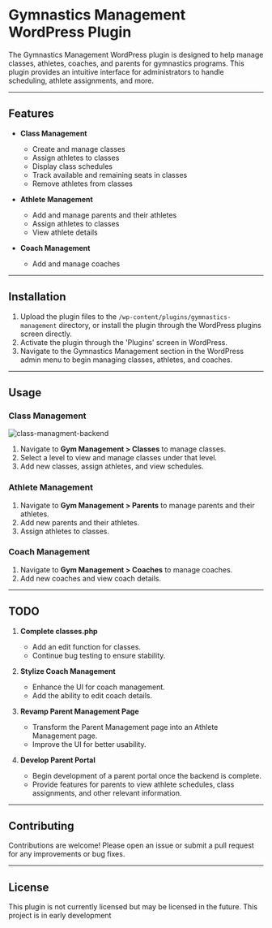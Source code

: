 # Gymnastics Management WordPress Plugin

The Gymnastics Management WordPress plugin is designed to help manage classes, athletes, coaches, and parents for gymnastics programs. This plugin provides an intuitive interface for administrators to handle scheduling, athlete assignments, and more.

---

## Features

- **Class Management**
  - Create and manage classes
  - Assign athletes to classes
  - Display class schedules
  - Track available and remaining seats in classes
  - Remove athletes from classes

- **Athlete Management**
  - Add and manage parents and their athletes
  - Assign athletes to classes
  - View athlete details

- **Coach Management**
  - Add and manage coaches

---

## Installation

1. Upload the plugin files to the `/wp-content/plugins/gymnastics-management` directory, or install the plugin through the WordPress plugins screen directly.
2. Activate the plugin through the 'Plugins' screen in WordPress.
3. Navigate to the Gymnastics Management section in the WordPress admin menu to begin managing classes, athletes, and coaches.

---

## Usage

### Class Management

![class-managment-backend](https://github.com/OlsenSM91/Gymnastics-Management-WordPress-Plugin/assets/130707762/3d4488c4-98d6-4ca1-94de-9c7563c94174)

1. Navigate to **Gym Management > Classes** to manage classes.
2. Select a level to view and manage classes under that level.
3. Add new classes, assign athletes, and view schedules.

### Athlete Management

1. Navigate to **Gym Management > Parents** to manage parents and their athletes.
2. Add new parents and their athletes.
3. Assign athletes to classes.

### Coach Management

1. Navigate to **Gym Management > Coaches** to manage coaches.
2. Add new coaches and view coach details.

---

## TODO

1. **Complete classes.php**
   - Add an edit function for classes.
   - Continue bug testing to ensure stability.

2. **Stylize Coach Management**
   - Enhance the UI for coach management.
   - Add the ability to edit coach details.

3. **Revamp Parent Management Page**
   - Transform the Parent Management page into an Athlete Management page.
   - Improve the UI for better usability.

4. **Develop Parent Portal**
   - Begin development of a parent portal once the backend is complete.
   - Provide features for parents to view athlete schedules, class assignments, and other relevant information.

---

## Contributing

Contributions are welcome! Please open an issue or submit a pull request for any improvements or bug fixes.

---

## License

This plugin is not currently licensed but may be licensed in the future. This project is in early development
